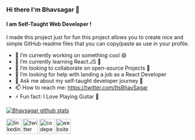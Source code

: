 ### Hi there I'm Bhavsagar 👋
 
#### I am Self-Taught Web Developer !


I made this project just for fun this project allows you to create nice and simple GitHub readme files that you can copy/paste as use in your profile.



- 🔭 I’m currently working on something cool  😄 
- 🌱 I’m currently learning React.JS 📖 
- 👯 I’m looking to collaborate on open-source Projects 📖 
- 🤔 I’m looking for help with landing a job as a React Developer 
- 💬 Ask me about my self-taught developer journey 🚣  
- 📫 How to reach me: https://twitter.com/ItsBhavSagar 
- ⚡ Fun fact: I Love Playing Guitar 🎸 

[![Bhavsagar github stats](https://github-readme-stats.vercel.app/api?username=ItsBhav)](https://github.com/ItsBhav/github-readme-stats)

[<img src='https://cdn.jsdelivr.net/npm/simple-icons@3.0.1/icons/linkedin.svg' alt='linkedin' height='40'>](https://www.linkedin.com/in/https://www.linkedin.com/in/chaudharybhavsagar//)  [<img src='https://cdn.jsdelivr.net/npm/simple-icons@3.0.1/icons/twitter.svg' alt='twitter' height='40'>](https://twitter.com/https://twitter.com/ItsBhavSagar)  [<img src='https://cdn.jsdelivr.net/npm/simple-icons@3.0.1/icons/codepen.svg' alt='codepen' height='40'>](https://codepen.io/https://codepen.io/bhavsagar)  [<img src='https://cdn.jsdelivr.net/npm/simple-icons@3.0.1/icons/icloud.svg' alt='website' height='40'>](bhav.io)  
